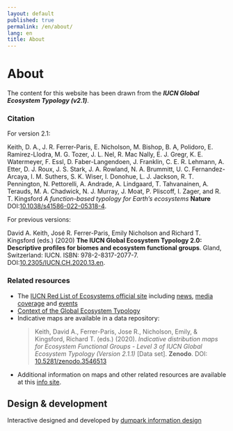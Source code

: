 ```yaml
---
layout: default
published: true
permalink: /en/about/
lang: en
title: About
---
```



# About

The content for this website has been drawn from the ***IUCN Global Ecosystem Typology (v2.1)***.

### Citation

For version 2.1:

Keith, D. A., J. R. Ferrer-Paris, E. Nicholson, M. Bishop, B. A, Polidoro, E. Ramirez-Llodra, M. G. Tozer, J. L. Nel, R. Mac Nally, E. J. Gregr, K. E. Watermeyer, F. Essl, D. Faber-Langendoen, J. Franklin, C. E. R. Lehmann, A. Etter, D. J. Roux, J. S. Stark, J. A. Rowland, N. A. Brummitt, U. C. Fernandez-Arcaya, I. M. Suthers, S. K. Wiser, I. Donohue, L. J. Jackson, R. T. Pennington, N. Pettorelli, A. Andrade, A. Lindgaard, T. Tahvanainen, A. Terauds, M. A. Chadwick, N. J. Murray, J. Moat, P. Pliscoff, I. Zager, and R. T. Kingsford *A function-based typology for Earth’s ecosystems* **Nature** DOI:[10.1038/s41586-022-05318-4](https://doi.org/10.1038/s41586-022-05318-4).

For previous versions:

David A. Keith, José R. Ferrer-Paris, Emily Nicholson and Richard T. Kingsford (eds.) (2020) **The IUCN Global Ecosystem Typology 2.0: Descriptive profiles for biomes and ecosystem functional groups**.  Gland, Switzerland: IUCN. ISBN: 978-2-8317-2077-7. DOI:[10.2305/IUCN.CH.2020.13.en](https://doi.org/10.2305/IUCN.CH.2020.13.en).


### Related resources

* The [IUCN Red List of Ecosystems official site](https://iucnrle.org/) including [news](https://iucnrle.org/blog/), [media coverage](https://iucnrle.org/press/media-coverage/) and [events](https://iucnrle.org/events/)
* [Context of the Global Ecosystem Typology](https://iucnrle.org/about-rle/ongoing-initiatives/global-ecosystem-typology/)
* Indicative maps are available in a data repository:
  > Keith, David A., Ferrer-Paris, Jose R., Nicholson, Emily, & Kingsford, Richard T. (eds.) (2020). *Indicative distribution maps for Ecosystem Functional Groups - Level 3 of IUCN Global Ecosystem Typology (Version 2.1.1)* [Data set]. **Zenodo**. DOI: [10.5281/zenodo.3546513](http://doi.org/10.5281/zenodo.3546513)
* Additional information on maps and other related resources are available at this [info site](https://jrfep.github.io/Ecosystem-profiles-comments/).

## Design & development

Interactive designed and developed by [dumpark information design](//dumpark.com)
